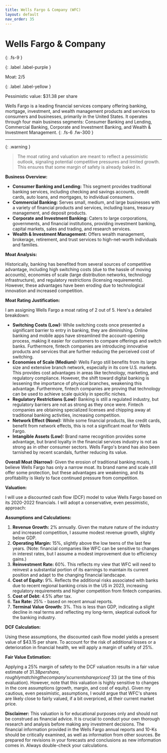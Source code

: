 ```yaml
---
title: Wells Fargo & Company (WFC)
layout: default
nav_order: 35
---
```


# Wells Fargo & Company
{: .fs-9 }

{: .label .label-purple }

Moat: 2/5

{: .label .label-yellow }

Pessimistic value: $31.38 per share

Wells Fargo is a leading financial services company offering banking, mortgage, investment, and wealth management products and services to consumers and businesses, primarily in the United States.  It operates through four main business segments: Consumer Banking and Lending, Commercial Banking, Corporate and Investment Banking, and Wealth & Investment Management.
{: .fs-6 .fw-300 }

---

{: .warning } 
>The moat rating and valuation are meant to reflect a pessimistic outlook, signaling potential competitive pressures and limited growth. This ensures that some margin of safety is already baked in.

**Business Overview:**

* **Consumer Banking and Lending:** This segment provides traditional banking services, including checking and savings accounts, credit cards, auto loans, and mortgages, to individual consumers.
* **Commercial Banking:**  Serves small, medium, and large businesses with a variety of financial products and services, including loans, treasury management, and deposit products.
* **Corporate and Investment Banking:**  Caters to large corporations, governments, and financial institutions, providing investment banking, capital markets, sales and trading, and research services.
* **Wealth & Investment Management:** Offers wealth management, brokerage, retirement, and trust services to high-net-worth individuals and families.

**Moat Analysis:**

Historically, banking has benefited from several sources of competitive advantage, including high switching costs (due to the hassle of moving accounts), economies of scale (large distribution networks, technology infrastructure), and regulatory restrictions (licensing requirements).  However, these advantages have been eroding due to technological innovation and increased competition.

**Moat Rating Justification:**

I am assigning Wells Fargo a moat rating of 2 out of 5. Here's a detailed breakdown:

* **Switching Costs (Low):** While switching costs once presented a significant barrier to entry in banking, they are diminishing. Online banking and mobile apps have streamlined the account-opening process, making it easier for customers to compare offerings and switch banks. Furthermore, fintech companies are introducing innovative products and services that are further reducing the perceived cost of switching.
* **Economies of Scale (Medium):** Wells Fargo still benefits from its large size and extensive branch network, especially in its core U.S. markets.  This provides cost advantages in areas like technology, marketing, and regulatory compliance. However, the shift toward digital banking is lessening the importance of physical branches, weakening this advantage.  Furthermore, fintech companies are proving that technology can be used to achieve scale quickly in specific niches.
* **Regulatory Restrictions (Low):**  Banking is still a regulated industry, but regulatory barriers are not as strong as they once were. Fintech companies are obtaining specialized licenses and chipping away at traditional banking activities, increasing competition.
* **Network Effect (None):**  While some financial products, like credit cards, benefit from network effects, this is not a significant moat for Wells Fargo.
* **Intangible Assets (Low):**  Brand name recognition provides some advantage, but brand loyalty in the financial services industry is not as strong as in other consumer sectors.  Wells Fargo's brand has also been tarnished by recent scandals, further reducing its value.

**Overall Moat (Narrow):**  Given the erosion of traditional banking moats, I believe Wells Fargo has only a narrow moat. Its brand name and scale still offer some protection, but these advantages are weakening, and its profitability is likely to face continued pressure from competition.


**Valuation:**

I will use a discounted cash flow (DCF) model to value Wells Fargo based on its 2020-2022 financials. I will adopt a conservative, even pessimistic, approach:

**Assumptions and Calculations:**

1. **Revenue Growth:** 2% annually. Given the mature nature of the industry and increased competition, I assume modest revenue growth, slightly below GDP.
2. **Operating Margin:** 15%, slightly above the low teens of the last few years. (Note: financial companies like WFC can be sensitive to changes in interest rates, but I assume a modest improvement due to efficiency gains.)
3. **Reinvestment Rate:** 60%. This reflects my view that WFC will need to reinvest a substantial portion of its earnings to maintain its current position and adapt to the changing financial landscape.
4. **Cost of Equity:** 9%. Reflects the additional risks associated with banks due to recent regional banking crisis in the US in 2023, increasing regulatory requirements and higher competition from fintech companies.
5. **Cost of Debt:** 4.5% after tax. 
6. **Tax Rate:** 25% - based on recent annual reports.
7. **Terminal Value Growth:** 3%. This is less than GDP, indicating a slight decline in real terms and reflecting my long-term, skeptical outlook for the banking industry.

**DCF Calculation:**

Using these assumptions, the discounted cash flow model yields a present value of $43.15 per share. To account for the risk of additional losses or a deterioration in financial health, we will apply a margin of safety of 25%.

**Fair Value Estimation:**

Applying a 25% margin of safety to the DCF valuation results in a fair value estimate of $31.38 per share, roughly matching the company's current share price of ~$33 (at the time of this evaluation). However, note that this valuation is highly sensitive to changes in the core assumptions (growth, margin, and cost of equity). Given my cautious, even pessimistic, assumptions, I would argue that WFC's shares are likely close to fairly valued, if a bit overpriced, at their current market price. 


**Disclaimer:** This valuation is for educational purposes only and should not be construed as financial advice. It is crucial to conduct your own thorough research and analysis before making any investment decisions. The financial information provided in the Wells Fargo annual reports and 10-Ks should be critically examined, as well as information from other sources. Be prepared for revisions in your forecasts and conclusions as new information comes in. Always double-check your calculations.